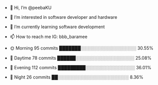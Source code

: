 - 👋 Hi, I’m @peebaKU
- 👀 I’m interested in software developer and hardware
- 🌱 I’m currently learning software development
- 📫 How to reach me IG: bbb_baramee

- 🌞 Morning    95 commits     ███████░░░░░░░░░░░░░░░░░░   30.55% 
- 🌆 Daytime    78 commits     ██████░░░░░░░░░░░░░░░░░░░   25.08%
- 🌃 Evening    112 commits    █████████░░░░░░░░░░░░░░░░   36.01%
- 🌙 Night      26 commits     ██░░░░░░░░░░░░░░░░░░░░░░░   8.36% 

<!---
peebaKU/peebaKU is a ✨ special ✨ repository because its `README.md` (this file) appears on your GitHub profile.
You can click the Preview link to take a look at your changes.
--->
